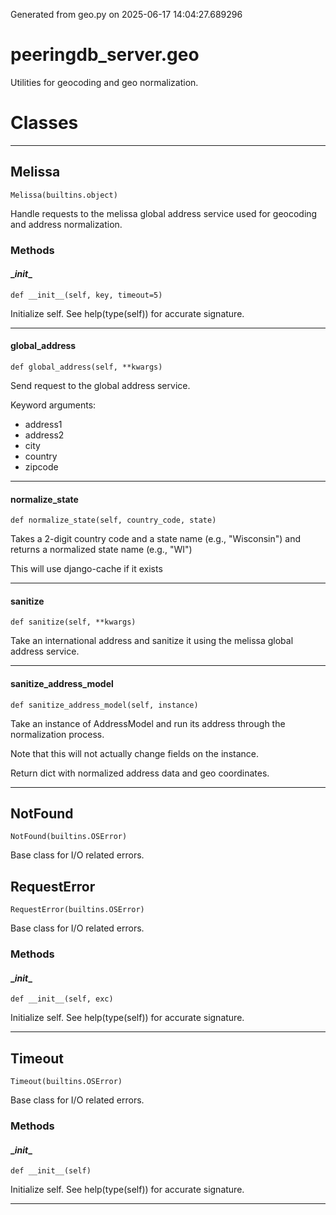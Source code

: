 Generated from geo.py on 2025-06-17 14:04:27.689296

# peeringdb_server.geo

Utilities for geocoding and geo normalization.

# Classes
---

## Melissa

```
Melissa(builtins.object)
```

Handle requests to the melissa global address
service used for geocoding and address normalization.


### Methods

#### \__init__
`def __init__(self, key, timeout=5)`

Initialize self.  See help(type(self)) for accurate signature.

---
#### global_address
`def global_address(self, **kwargs)`

Send request to the global address service.

Keyword arguments:

- address1
- address2
- city
- country
- zipcode

---
#### normalize_state
`def normalize_state(self, country_code, state)`

Takes a 2-digit country code and a state name (e.g., "Wisconsin")
and returns a normalized state name (e.g., "WI")

This will use django-cache if it exists

---
#### sanitize
`def sanitize(self, **kwargs)`

Take an international address and sanitize it
using the melissa global address service.

---
#### sanitize_address_model
`def sanitize_address_model(self, instance)`

Take an instance of AddressModel and
run its address through the normalization
process.

Note that this will not actually change fields
on the instance.

Return dict with normalized address data and
geo coordinates.

---

## NotFound

```
NotFound(builtins.OSError)
```

Base class for I/O related errors.


## RequestError

```
RequestError(builtins.OSError)
```

Base class for I/O related errors.


### Methods

#### \__init__
`def __init__(self, exc)`

Initialize self.  See help(type(self)) for accurate signature.

---

## Timeout

```
Timeout(builtins.OSError)
```

Base class for I/O related errors.


### Methods

#### \__init__
`def __init__(self)`

Initialize self.  See help(type(self)) for accurate signature.

---
